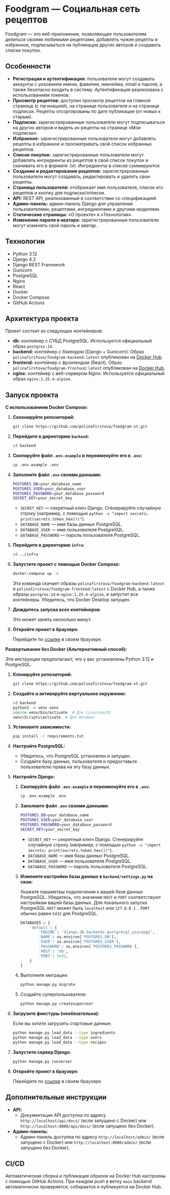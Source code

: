 # Foodgram — Социальная сеть рецептов

Foodgram — это веб-приложение, позволяющее пользователям делиться своими любимыми рецептами, добавлять чужие рецепты в избранное, подписываться на публикации других авторов и создавать списки покупок.

## Особенности

*   **Регистрация и аутентификация:** пользователи могут создавать аккаунты с указанием имени, фамилии, никнейма, email и пароля, а также безопасно входить в систему. Аутентификация реализована с использованием токенов.
*   **Просмотр рецептов:** доступен просмотр рецептов на главной странице (с пагинацией), на странице пользователя и на странице подписок. Рецепты отсортированы по дате публикации (от новых к старым).
*   **Подписки:** зарегистрированные пользователи могут подписываться на других авторов и видеть их рецепты на странице «Мои подписки».
*   **Избранное:** зарегистрированные пользователи могут добавлять рецепты в избранное и просматривать свой список избранных рецептов.
*   **Список покупок:** зарегистрированные пользователи могут добавлять ингредиенты из рецептов в свой список покупок и скачивать его в формате .txt. Ингредиенты в списке суммируются.
*   **Создание и редактирование рецептов:** зарегистрированные пользователи могут создавать, редактировать и удалять свои рецепты.
*   **Страница пользователя:** отображает имя пользователя, список его рецептов и кнопку для подписки/отписки.
*   **API:** REST API, реализованный в соответствии со спецификацией.
*   **Админ-панель:** админ-панель Django для управления пользователями, рецептами, ингредиентами и другими моделями.
*   **Статические страницы:** «О проекте» и «Технологии».
*   **Изменение пароля и аватара:** зарегистрированные пользователи могут изменять свой пароль и аватар.

## Технологии

*   Python 3.12
*   Django 4.2
*   Django REST Framework
*   Gunicorn
*   PostgreSQL
*   Nginx
*   React
*   Docker
*   Docker Compose
*   GitHub Actions

## Архитектура проекта

Проект состоит из следующих контейнеров:

*   **db:** контейнер с СУБД PostgreSQL. Используется официальный образ `postgres:14`.
*   **backend:** контейнер с бэкендом (Django + Gunicorn). Образ `polinafirstova/foodgram-backend:latest` опубликован на [Docker Hub](https://hub.docker.com/).
*   **frontend:** контейнер с фронтендом (React). Образ `polinafirstova/foodgram-frontend:latest` опубликован на [Docker Hub](https://hub.docker.com/).
*   **nginx:** контейнер с веб-сервером Nginx. Используется официальный образ `nginx:1.25.4-alpine`.


## Запуск проекта

**С использованием Docker Compose:**

1.  **Склонируйте репозиторий:**

    ```bash
    git clone https://github.com/polinafirstova/foodgram-st.git
    ```

2. **Перейдите в директорию `backend`:**

    ```bash
    cd backend
    ```

3.  **Скопируйте файл `.env.example` и переименуйте его в `.env`:**

    ```bash
    cp .env.example .env
    ```
4.  **Заполните файл `.env` своими данными:**

    ```bash
    POSTGRES_DB=your_database_name
    POSTGRES_USER=your_database_user
    POSTGRES_PASSWORD=your_database_password
    SECRET_KEY=your_secret_key
    ```
    
    *   `SECRET_KEY` — cекретный ключ Django. Сгенерируйте случайную строку (например, с помощью `python -c "import secrets; print(secrets.token_hex())"`).
    *   `DATABASE_NAME` — имя базы данных PostgreSQL.
    *   `DATABASE_USER` — имя пользователя PostgreSQL.
    *   `DATABASE_PASSWORD` — пароль пользователя PostgreSQL.

5.  **Перейдите в директорию `infra`:**

    ```bash
    cd ../infra
    ```

6.  **Запустите проект с помощью Docker Compose:**

    ```bash
    docker-compose up -d
    ```

    Эта команда скачает образы `polinafirstova/foodgram-backend:latest` и `polinafirstova/foodgram-frontend:latest` с Docker Hub, а также образы `postgres:14` и `nginx:1.25.4-alpine`, и запустит все контейнеры. Убедитесь, что Docker Desktop запущен.

7.  **Дождитесь запуска всех контейнеров:**

    Это может занять несколько минут.

8.  **Откройте проект в браузере:**

    Перейдите по [ссылке](http://localhost/) в своем браузере.

**Развертывание без Docker (Альтернативный способ):**

Эти инструкции предполагают, что у вас установлены Python 3.12 и PostgreSQL.

1.  **Клонируйте репозиторий:**

    ```bash
    git clone https://github.com/polinafirstova/foodgram-st.git
    ```

2.  **Создайте и активируйте виртуальное окружение:**

    ```bash
    cd backend
    python3 -m venv venv
    source venv/bin/activate  # Для Linux/macOS
    venv\Scripts\activate  # Для Windows
    ```

3.  **Установите зависимости:**

    ```bash
    pip install -r requirements.txt
    ```

4.  **Настройте PostgreSQL:**

    *   Убедитесь, что PostgreSQL установлен и запущен.
    *   Создайте базу данных, пользователя и предоставьте пользователю права на эту базу данных.

5.  **Настройте Django:**

    1.    **Скопируйте файл `.env.example` и переименуйте его в `.env`:**

            ```bash
            cp .env.example .env
            ```
    2.  **Заполните файл `.env` своими данными:**

        ```bash
        POSTGRES_DB=your_database_name
        POSTGRES_USER=your_database_user
        POSTGRES_PASSWORD=your_database_password
        SECRET_KEY=your_secret_key
        ```
        
        *   `SECRET_KEY` — cекретный ключ Django. Сгенерируйте случайную строку (например, с помощью `python -c "import secrets; print(secrets.token_hex())"`).
        *   `DATABASE_NAME` — имя базы данных PostgreSQL.
        *   `DATABASE_USER` — имя пользователя PostgreSQL.
        *   `DATABASE_PASSWORD` — пароль пользователя PostgreSQL.

    3.    **Измените настройки базы данных в `backend/settings.py` на свои:**

            Укажите параметры подключения к вашей базе данных PostgreSQL. Убедитесь, что значения `HOST` и `PORT` соответствуют настройкам вашей базы данных. Для локального запуска PostgreSQL `HOST` может быть `localhost` или `127.0.0.1.`. `PORT` обычно равен `5432` для PostgreSQL.

            ```python
            DATABASES = {
                'default': {
                    'ENGINE': 'django.db.backends.postgresql_psycopg2',
                    'NAME': os.environ['POSTGRES_DB'],
                    'USER': os.environ['POSTGRES_USER'],
                    'PASSWORD': os.environ['POSTGRES_PASSWORD'],
                    'HOST': 'db',
                    'PORT': 5432,
                }
            }
            ```
    4.    Выполните миграции:

            ```bash
            python manage.py migrate
            ```

    5.    Создайте суперпользователя:

            ```bash
            python manage.py createsuperuser
            ```

6.  **Загрузите фикстуры (необязательно):**

    Если вы хотите загрузить стартовые данные:

    ```bash
    python manage.py load_data --type ingredients
    python manage.py load_data --type users
    python manage.py load_data --type recipes
    ```

7.  **Запустите сервер Django:**

    ```bash
    python manage.py runserver
    ```
    
8.  **Откройте проект в браузере:**

    Перейдите по [ссылке](http://localhost:8000/) в своем браузере.

## Дополнительные инструкции

*   **API:**
    *   Документация API доступна по адресу `http://localhost/api/docs/` (если запущено с Docker) или `http://localhost:8000/api/docs/` (если запущено без Docker).
*   **Админ-панель:**
    *   Админ-панель доступна по адресу `http://localhost/admin/` (если запущено с Docker) или `http://localhost:8000/admin/` (если запущено без Docker).

## CI/CD

Автоматическая сборка и публикация образов на Docker Hub настроены с помощью GitHub Actions. При каждом push в ветку `main` backend автоматически проверяется, собирается и публикуется на Docker Hub.
